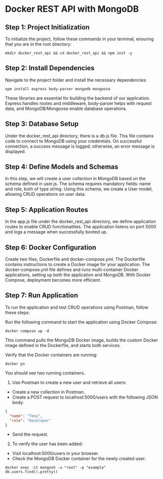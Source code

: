 # Docker REST API with MongoDB

## Step 1: Project Initialization
To initialize the project, follow these commands in your terminal, ensuring that you are in the root directory:

```shell
mkdir docker_rest_api && cd docker_rest_api && npm init -y
```

## Step 2: Install Dependencies
Navigate to the project folder and install the necessary dependencies:

```shell
npm install express body-parser mongodb mongoose
```

These libraries are essential for building the backend of our application. Express handles routes and middleware, body-parser helps with request data, and MongoDB/Mongoose enable database operations.

## Step 3: Database Setup
Under the docker_rest_api directory, there is a db.js file. This file contains code to connect to MongoDB using your credentials. On successful connection, a success message is logged; otherwise, an error message is displayed.

## Step 4: Define Models and Schemas
In this step, we will create a user collection in MongoDB based on the schema defined in user.js. The schema requires mandatory fields: name and role, both of type string. Using this schema, we create a User model, allowing CRUD operations on user data.

## Step 5: Application Routes
In the app.js file under the docker_rest_api directory, we define application routes to enable CRUD functionalities. The application listens on port 5000 and logs a message when successfully booted up.

## Step 6: Docker Configuration
Create two files, Dockerfile and docker-compose.yml. The Dockerfile contains instructions to create a Docker image for your application. The docker-compose.yml file defines and runs multi-container Docker applications, setting up both the application and MongoDB. With Docker Compose, deployment becomes more efficient.

## Step 7: Run Application
To run the application and test CRUD operations using Postman, follow these steps:

Run the following command to start the application using Docker Compose:

```shell
docker compose up -d
```

This command pulls the MongoDB Docker image, builds the custom Docker image defined in the Dockerfile, and starts both services.

Verify that the Docker containers are running:
```shell
docker ps
```


You should see two running containers.

1. Use Postman to create a new user and retrieve all users:

- Create a new collection in Postman.
- Create a POST request to localhost:5000/users with the following JSON body:
```json
{
  "name": "Tony",
  "role": "Developer"
}
```
- Send the request.

2. To verify the user has been added:

- Visit localhost:5000/users in your browser.
- Check the MongoDB Docker container for the newly created user:
```shell
docker exec -it mongosh -u "root" -p "example"
db.users.find().pretty()
```